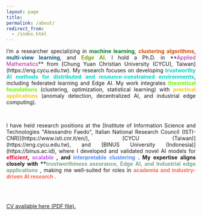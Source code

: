 ```yaml
---
layout: page
title:
permalink: /about/
redirect_from:
  - /index.html
---
```

 <!-- <img src="{{ site.baseurl }}/images/Kris.jpg" width="25%"  align="right">  
 <img src="{{ site.baseurl }}/images/Kris.jpg" style="width:25%; float: right; padding: 0px 0px 20px 20px">
 -->
<p align="justify">
I’m a researcher specializing in <strong><span style="color: #0D7C2B;">machine learning</span></strong>, <strong><span style="color: #D24E07;">clustering algorithms</span></strong>, <strong><span style="color: #0D5E7C;">multi-view learning</span></strong>, and <strong><span style="color: #78A70D;">Edge AI</span></strong>. I hold a Ph.D. in **<span style="color: #B31E9A;">Applied Mathematics</span>** from [Chung Yuan Christian University (CYCU), Taiwan](https://eng.cycu.edu.tw). My research focuses on developing <strong><span style="color: #07D2C6;">trustworthy AI methods for distributed and resource-constrained environments</span></strong>, including federated learning and Edge AI. My work integrates <strong><span style="color: #6CF208;">theoretical foundations</span></strong> (clustering, optimization, statistical learning) with <strong><span style="color: #F2C808;">practical applications</span></strong> (anomaly detection, decentralized AI, and industrial edge computing).
</p>
<br>
<p align="justify">
I have held research positions at the [Institute of Information Science and Technologies "Alessandro Faedo", Italian National Research Council (ISTI-CNR)](https://www.isti.cnr.it/en/), [CYCU (Taiwan)](https://eng.cycu.edu.tw), and [BINUS University (Indonesia)](https://binus.ac.id), where I developed and validated novel AI models for <strong><span style="color: #F2083E;">efficient</span>, <strong><span style="color: #C256F5;">scalable</span></strong> , and <strong><span style="color: #568BF5;">interpretable clustering</span></strong> . My expertise aligns closely with **<span style="color: #77A986;">trustworthiness assurance, Edge AI, and Industrial edge applications</span></strong> , making me well-suited for roles in <strong><span style="color: #F56956;">academia and industry-driven AI research</span></strong> .
</p> <br><br>

[CV available here (PDF file).](https://kristinap09.github.io/pdf/my_cv.pdf)

<br><br>



